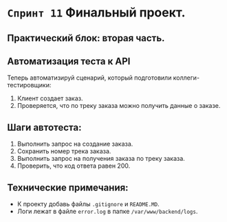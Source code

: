 ﻿# `Спринт 11` Финальный проект.
## Практический блок: вторая часть.

## Автоматизация теста к API
Теперь автоматизируй сценарий, который подготовили коллеги-тестировщики:
 1. Клиент создает заказ.
 2. Проверяется, что по треку заказа можно получить данные о заказе.

## Шаги автотеста:
 1. Выполнить запрос на создание заказа.
 2. Сохранить номер трека заказа.
 3. Выполнить запрос на получения заказа по треку заказа.
 4. Проверить, что код ответа равен 200.

## Технические примечания:
 - К проекту добавь файлы `.gitignore` и `README.MD`.
 - Логи лежат в файле `error.log` в папке `/var/www/backend/logs`.